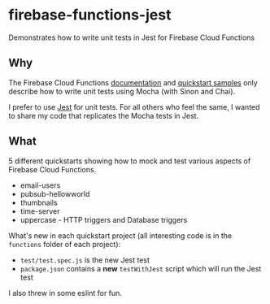 # firebase-functions-jest
Demonstrates how to write unit tests in Jest for Firebase Cloud Functions 

## Why
The Firebase Cloud Functions [documentation](https://firebase.google.com/docs/functions/unit-testing) and [quickstart samples](https://github.com/firebase/functions-samples/tree/master/quickstarts) only describe how to write unit tests using Mocha (with Sinon and Chai).

I prefer to use [Jest](https://facebook.github.io/jest/) for unit tests.  For all others who feel the same, I wanted to share my code that replicates the Mocha tests in Jest.

## What
5 different quickstarts showing how to mock and test various aspects of Firebase Cloud Functions.
* email-users
* pubsub-hellowworld
* thumbnails
* time-server
* uppercase - HTTP triggers and Database triggers

What's new in each quickstart project (all interesting code is in the `functions` folder of each project):
* `test/test.spec.js` is the new Jest test
* `package.json` contains a **new** `testWithJest` script which will run the Jest test


I also threw in some eslint for fun.
